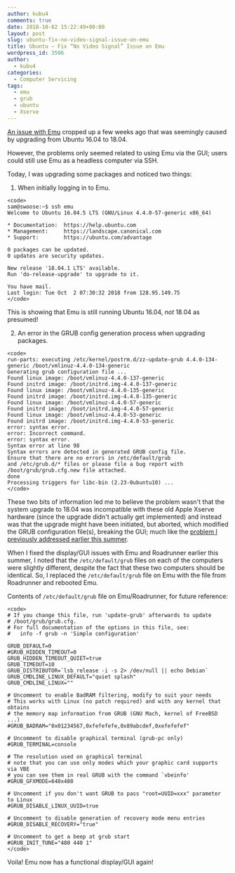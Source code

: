 ```yaml
---
author: kubu4
comments: true
date: 2018-10-02 15:22:49+00:00
layout: post
slug: ubuntu-fix-no-video-signal-issue-on-emu
title: Ubuntu – Fix “No Video Signal” Issue on Emu
wordpress_id: 3596
author:
  - kubu4
categories:
  - Computer Servicing
tags:
  - emu
  - grub
  - ubuntu
  - Xserve
---
```


[An issue with Emu](https://github.com/RobertsLab/resources/issues/376) cropped up a few weeks ago that was seemingly caused by upgrading from Ubuntu 16.04 to 18.04.

However, the problems only seemed related to using Emu via the GUI; users could still use Emu as a headless computer via SSH.

Today, I was upgrading some packages and noticed two things:





  1. When initially logging in to Emu.


    
    <code>
    sam@swoose:~$ ssh emu
    Welcome to Ubuntu 16.04.5 LTS (GNU/Linux 4.4.0-57-generic x86_64)
    
    * Documentation:  https://help.ubuntu.com
    * Management:     https://landscape.canonical.com
    * Support:        https://ubuntu.com/advantage
    
    0 packages can be updated.
    0 updates are security updates.
    
    New release '18.04.1 LTS' available.
    Run 'do-release-upgrade' to upgrade to it.
    
    You have mail.
    Last login: Tue Oct  2 07:30:32 2018 from 128.95.149.75
    </code>



This is showing that Emu is still running Ubuntu 16.04, _not_ 18.04 as presumed!



  2. An error in the GRUB config generation process when upgrading packages.





    
    <code>
    run-parts: executing /etc/kernel/postrm.d/zz-update-grub 4.4.0-134-generic /boot/vmlinuz-4.4.0-134-generic
    Generating grub configuration file ...
    Found linux image: /boot/vmlinuz-4.4.0-137-generic
    Found initrd image: /boot/initrd.img-4.4.0-137-generic
    Found linux image: /boot/vmlinuz-4.4.0-135-generic
    Found initrd image: /boot/initrd.img-4.4.0-135-generic
    Found linux image: /boot/vmlinuz-4.4.0-57-generic
    Found initrd image: /boot/initrd.img-4.4.0-57-generic
    Found linux image: /boot/vmlinuz-4.4.0-53-generic
    Found initrd image: /boot/initrd.img-4.4.0-53-generic
    error: syntax error.
    error: Incorrect command.
    error: syntax error.
    Syntax error at line 98
    Syntax errors are detected in generated GRUB config file.
    Ensure that there are no errors in /etc/default/grub
    and /etc/grub.d/* files or please file a bug report with
    /boot/grub/grub.cfg.new file attached.
    done
    Processing triggers for libc-bin (2.23-0ubuntu10) ...
    </code>





These two bits of information led me to believe the problem wasn't that the system upgrade to 18.04 was incompatible with these old Apple Xserve hardware (since the upgrade didn't actually get implemented) and instead was that the upgrade might have been initiated, but aborted, which modified the GRUB configuration file(s), breaking the GUI; much like the [problem I previously addressed earlier this summer](https://robertslab.github.io/sams-notebook/2018/07/05/ubuntu-fix-no-video-signal-issue-on-emuroadrunner.html).

When I fixed the display/GUI issues with Emu and Roadrunner earlier this summer, I noted that the `/etc/default/grub` files on each of the computers were slightly different, despite the fact that these two computers should be identical. So, I replaced the `/etc/default/grub` file on Emu with the file from Roadrunner and rebooted Emu.

Contents of `/etc/default/grub` file on Emu/Roadrunner, for future reference:


    
    <code>
    # If you change this file, run 'update-grub' afterwards to update
    # /boot/grub/grub.cfg.
    # For full documentation of the options in this file, see:
    #   info -f grub -n 'Simple configuration'
    
    GRUB_DEFAULT=0
    #GRUB_HIDDEN_TIMEOUT=0
    GRUB_HIDDEN_TIMEOUT_QUIET=true
    GRUB_TIMEOUT=10
    GRUB_DISTRIBUTOR=`lsb_release -i -s 2> /dev/null || echo Debian`
    GRUB_CMDLINE_LINUX_DEFAULT="quiet splash"
    GRUB_CMDLINE_LINUX=""
    
    # Uncomment to enable BadRAM filtering, modify to suit your needs
    # This works with Linux (no patch required) and with any kernel that obtains
    # the memory map information from GRUB (GNU Mach, kernel of FreeBSD ...)
    #GRUB_BADRAM="0x01234567,0xfefefefe,0x89abcdef,0xefefefef"
    
    # Uncomment to disable graphical terminal (grub-pc only)
    #GRUB_TERMINAL=console
    
    # The resolution used on graphical terminal
    # note that you can use only modes which your graphic card supports via VBE
    # you can see them in real GRUB with the command `vbeinfo'
    #GRUB_GFXMODE=640x480
    
    # Uncomment if you don't want GRUB to pass "root=UUID=xxx" parameter to Linux
    #GRUB_DISABLE_LINUX_UUID=true
    
    # Uncomment to disable generation of recovery mode menu entries
    #GRUB_DISABLE_RECOVERY="true"
    
    # Uncomment to get a beep at grub start
    #GRUB_INIT_TUNE="480 440 1"
    </code>



Voila! Emu now has a functional display/GUI again!
